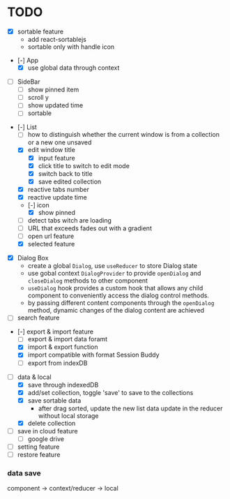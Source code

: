 # TODO
- [x] sortable feature
  - add react-sortablejs
  - sortable only with handle icon
- [-] App
  - [x] use global data through context
- [ ] SideBar
  - [ ] show pinned item
  - [ ] scroll y
  - [ ] show updated time
  - [ ] sortable
- [-] List
  - [ ] how to distinguish whether the current window is from a collection or a new one unsaved
  - [x] edit window title
    - [x] input feature
    - [x] click title to switch to edit mode
    - [x] switch back to title
    - [x] save edited collection
  - [x] reactive tabs number 
  - [x] reactive update time
  - [-] icon
    - [x] show pinned
  - [ ] detect tabs witch are loading
  - [ ] URL that exceeds fades out with a gradient
  - [ ] open url feature
  - [x] selected feature
- [x] Dialog Box
  - create a global `Dialog`, use `useReducer` to store Dialog state
  - use gobal context `DialogProvider` to provide `openDialog` and `closeDialog` methods to other component
  - `useDialog` hook provides a custom hook that allows any child component to conveniently access the dialog control methods.
  - by passing different content components through the `openDialog` method, dynamic changes of the dialog content are achieved
- [ ] search feature
- [-] export & import feature
  - [ ] export & import data foramt
  - [x] import & export function
  - [x] import compatible with format Session Buddy
  - [ ] export from indexDB
- [ ] data & local
  - [x] save through indexedDB
  - [x] add/set collection, toggle 'save' to save to the collections
  - [x] save sortable data
    - after drag sorted, update the new list data update in the reducer without local storage
  - [x] delete collection
- [ ] save in cloud feature
  - [ ] google drive
- [ ] setting feature
- [ ] restore feature

### data save
component -> context/reducer -> local
